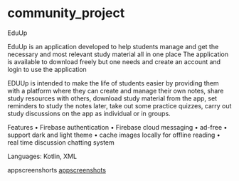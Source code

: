 # community_project
EduUp

EduUp is an application developed to help students manage and get the necessary and most relevant study material all in one place
The application is available to download freely but one needs and create an account and login to use the application

EDUUp is intended to make the life of students easier by providing them with a platform where they can create and manage their own notes,
share study resources with others, download study material from the app, set reminders to study the notes later, take out some practice quizzes, carry out study discussions on the app as individual or in groups.

Features
•	Firebase authentication
•	Firebase cloud messaging
•	ad-free
•	support dark and light theme
•	cache images locally for offline reading
•	real time discussion chatting system

Languages: Kotlin, XML

appscreenshorts
[appscreenshots](/appscreenshorts)
